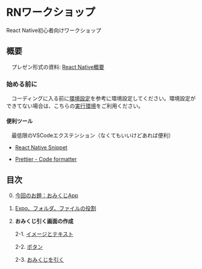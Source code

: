 # RNワークショップ

React Native初心者向けワークショップ

## 概要

　プレゼン形式の資料: [React Native概要](https://docs.google.com/presentation/d/1QZNlPdDMa7Z5qIz3EbZZZCX9KPmlrbJPTuJJTso9V3c/edit?usp=sharing)

### 始める前に

　コーディングに入る前に[環境設定](https://github.com/katsumeshi/react-native-workshop-0922/blob/master/docs/environment.md)を参考に環境設定してください。環境設定ができてない場合は、こちらの[実行環境](https://snack.expo.io/)をご利用ください。

#### 便利ツール

　最低限のVSCodeエクステンション（なくてもいいけどあれば便利）

 - [React Native Snippet](https://marketplace.visualstudio.com/items?itemName=jundat95.react-native-snippet)

 - [Prettier - Code formatter](https://marketplace.visualstudio.com/items?itemName=esbenp.prettier-vscode)
 
## 目次

0) [今回のお題：おみくじApp](https://github.com/katsumeshi/react-native-workshop-0922/blob/master/docs/goal.md)

1) [Expo、フォルダ、ファイルの役割](https://github.com/katsumeshi/react-native-workshop-0922/blob/master/docs/structure.md)

2) **おみくじ引く画面の作成**

   2-1. [イメージとテキスト](https://github.com/katsumeshi/react-native-workshop-0922/blob/master/docs/2_1_text.md)
   
   2-2. [ボタン](https://github.com/katsumeshi/react-native-workshop-0922/blob/master/docs/2_2_button.md)
   
   2-3. [おみくじを引く](https://github.com/katsumeshi/react-native-workshop-0922/blob/master/docs/2_3_pull_omikuji.md)
